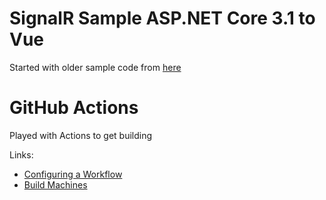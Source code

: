 # SignalR Sample ASP.NET Core 3.1 to Vue
Started with older sample code from [here](https://www.dotnetcurry.com/aspnet-core/1480/aspnet-core-vuejs-signalr-app)

# GitHub Actions
Played with Actions to get building

Links:
* [Configuring a Workflow](https://docs.github.com/en/actions/configuring-and-managing-workflows/configuring-a-workflow)
* [Build Machines](https://docs.github.com/en/actions/reference/virtual-environments-for-github-hosted-runners)
